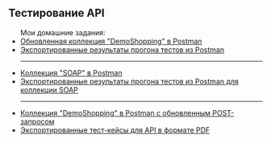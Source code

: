 <h2>Тестирование API</h2>
<ul>Мои домашние задания:
  <li><a href="https://www.postman.com/maksim-m-testing-api/workspace/my-workspace/collection/38264086-36f38167-8c6e-465f-b5dd-9d634ffa25b8?action=share&creator=38264086&active-environment=38264086-5941982d-3402-4a5a-afe2-36bbe8409e5b">Обновленная коллекция "DemoShopping" в Postman</a></li>
  <li><a href="https://drive.google.com/file/d/1oRw3hRaxxBp-Wzvsmi3I_bvKBqQAxk2v/view?usp=sharing">Экспортированные результаты прогона тестов из Postman</a></li>
  <hr>
  <li><a href="https://www.postman.com/maksim-m-testing-api/workspace/my-workspace/collection/38264086-f1ba4f58-24c0-44dd-a138-aeb7f5ee945e?action=share&creator=38264086&active-environment=38264086-5941982d-3402-4a5a-afe2-36bbe8409e5b">Коллекция "SOAP" в Postman</a></li>
  <li><a href="https://drive.google.com/file/d/1NnNoh_AR3WAsZYWwNl5K95ICxUELDmP3/view?usp=sharing">Экспортированные результаты прогона тестов из Postman для коллекции SOAP</a></li>
  <hr>
  <li><a href="https://www.postman.com/maksim-m-testing-api/workspace/my-workspace/collection/38264086-36f38167-8c6e-465f-b5dd-9d634ffa25b8?action=share&creator=38264086&active-environment=38264086-5941982d-3402-4a5a-afe2-36bbe8409e5b">Коллекция "DemoShopping" в Postman с обновленным POST-запросом</a></li>
  <li><a href="https://drive.google.com/file/d/1bc6ghF0GtBWoBIMsdj4qGybJCNWXnNGx/view?usp=sharing">Экспортированные тест-кейсы для API в формате PDF</a></li>
</ul>
